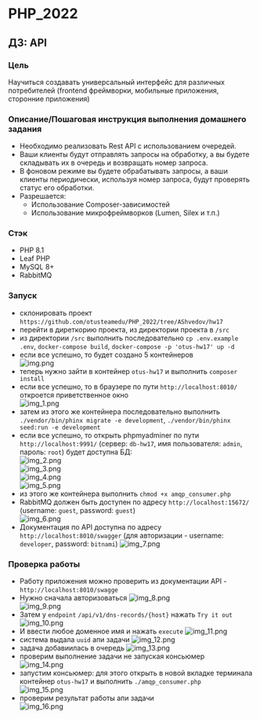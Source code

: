 # PHP_2022

## ДЗ: API

### Цель
Научиться создавать универсальный интерфейс для различных потребителей (frontend фреймворки, мобильные приложения, сторонние приложения)  

### Описание/Пошаговая инструкция выполнения домашнего задания
- Необходимо реализовать Rest API с использованием очередей.  
- Ваши клиенты будут отправлять запросы на обработку, а вы будете складывать их в очередь и возвращать номер запроса.  
- В фоновом режиме вы будете обрабатывать запросы, а ваши клиенты периодически, используя номер запроса, будут проверять статус его обработки.  
- Разрешается:  
  - Использование Composer-зависимостей  
  - Использование микрофреймворков (Lumen, Silex и т.п.)  

### Стэк
- PHP 8.1
- Leaf PHP
- MySQL 8+
- RabbitMQ

### Запуск
- склонировать проект ```https://github.com/otusteamedu/PHP_2022/tree/AShvedov/hw17```
- перейти в диреткорию проекта, из директории проекта в ```/src```
- из директории ```/src``` выполнить последовательно ```cp .env.example .env```, ```docker-compose build```, ```docker-compose -p 'otus-hw17' up -d```
- если все успешно, то будет создано 5 контейнеров  
![img.png](readme-imgs/img.png)  
- теперь нужно зайти в контейнер ```otus-hw17``` и выполнить ```composer install```  
- если все успешно, то в браузере по пути ```http://localhost:8010/``` откроется приветственное окно  
![img_1.png](readme-imgs/img_1.png)  
- затем из этого же контейнера последовательно выполнить ```./vendor/bin/phinx migrate -e development```, ```./vendor/bin/phinx seed:run -e development```
- если все успешно, то открыть phpmyadminer по пути ```http://localhost:9991/``` (сервер: ```db-hw17```, имя пользователя: ```admin```, пароль: ```root```) будет доступна БД:  
![img_2.png](readme-imgs/img_2.png)  
![img_3.png](readme-imgs/img_3.png)  
![img_4.png](readme-imgs/img_4.png)  
![img_5.png](readme-imgs/img_5.png)  
- из этого же контейнера выполнить ```chmod +x amqp_consumer.php```  
- RabbitMQ должен быть доступен по адресу ```http://localhost:15672/``` (username: ```guest```, password: ```guest```)  
![img_6.png](readme-imgs/img_6.png)  
- Документация по API доступна по адресу ```http://localhost:8010/swagger``` (для авторизации - username: ```developer```, password: ```bitnami```)
![img_7.png](readme-imgs/img_7.png)  

### Проверка работы
- Работу приложения можно проверить из документации API - ```http://localhost:8010/swagge```
- Нужно сначала авторизоваться
![img_8.png](readme-imgs/img_8.png)  
![img_9.png](readme-imgs/img_9.png)  
- Затем у ```endpoint``` ```/api/v1/dns-records/{host}``` нажать ```Try it out```
![img_10.png](readme-imgs/img_10.png)  
- И ввести любое доменное имя и нажать ```execute```
![img_11.png](readme-imgs/img_11.png)  
- система выдала ```uuid``` апи задачи
![img_12.png](readme-imgs/img_12.png)  
- задача добавиилась в очередь
![img_13.png](readme-imgs/img_13.png)  
- проверим выполнение задачи не запуская консьюмер  
![img_14.png](readme-imgs/img_14.png)  
- запустим консьюмер: для этого открыть в новой вкладке терминала контейнер ```otus-hw17``` и выполнить ```./amqp_consumer.php```  
![img_15.png](readme-imgs/img_15.png)  
- проверим результат работы апи задачи  
![img_16.png](readme-imgs/img_16.png)  